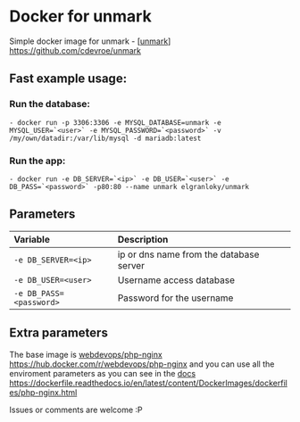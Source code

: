 # Docker for unmark

Simple docker image for unmark - [[unmark](https://github.com/cdevroe/unmark)] https://github.com/cdevroe/unmark

## Fast example usage:

### Run the database:
```shell
- docker run -p 3306:3306 -e MYSQL_DATABASE=unmark -e MYSQL_USER=`<user>` -e MYSQL_PASSWORD=`<password>` -v /my/own/datadir:/var/lib/mysql -d mariadb:latest
```

### Run the app:
```shell
- docker run -e DB_SERVER=`<ip>` -e DB_USER=`<user>` -e DB_PASS=`<password>` -p80:80 --name unmark elgranloky/unmark
```

## Parameters
|Variable|Description|
|:-|:-|
|`-e DB_SERVER=<ip>`|ip or dns name from the database server
|`-e DB_USER=<user>`|Username access database
|`-e DB_PASS=<password>`| Password for the username

## Extra parameters
The base image is [webdevops/php-nginx](https://hub.docker.com/r/webdevops/php-nginx) https://hub.docker.com/r/webdevops/php-nginx and you can use all the enviroment parameters as you can see in the [docs](https://dockerfile.readthedocs.io/en/latest/content/DockerImages/dockerfiles/php-nginx.html) https://dockerfile.readthedocs.io/en/latest/content/DockerImages/dockerfiles/php-nginx.html 

Issues or comments are welcome :P